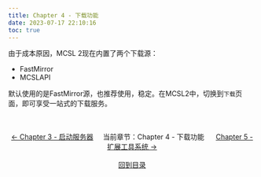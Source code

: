 ```yaml
---
title: Chapter 4 - 下载功能
date: 2023-07-17 22:10:16
toc: true
---
```

由于成本原因，MCSL 2现在内置了两个下载源：  
 - FastMirror  
 - MCSLAPI  

默认使用的是FastMirror源，也推荐使用，稳定。在MCSL2中，切换到`下载`页面，即可享受一站式的下载服务。

<div>
    <center>
        <br><br>
        <a href="/MCSL2Guide/Chapter-3.html">← Chapter 3 - 启动服务器</a>&nbsp;&nbsp;&nbsp;&nbsp;&nbsp;当前章节：Chapter 4 - 下载功能&nbsp;&nbsp;&nbsp;&nbsp;&nbsp;
        <a href="/MCSL2Guide/Chapter-5.html">Chapter 5 - 扩展工具系统 →</a>
        <br><br><a href="/MCSL2Guide">回到目录</a>
    </center>
</div>